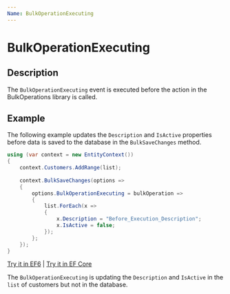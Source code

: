 ```yaml
---
Name: BulkOperationExecuting
---
```


# BulkOperationExecuting

## Description

The `BulkOperationExecuting` event is executed before the action in the BulkOperations library is called. 

## Example

The following example updates the `Description` and `IsActive` properties before data is saved to the database in the `BulkSaveChanges` method.

```csharp
using (var context = new EntityContext())
{
    context.Customers.AddRange(list);
    
    context.BulkSaveChanges(options => 
    {
        options.BulkOperationExecuting = bulkOperation => 
        {
            list.ForEach(x =>  
            { 
                x.Description = "Before_Execution_Description"; 
                x.IsActive = false;
            });
        };
    });
}
```

[Try it in EF6](https://dotnetfiddle.net/mIhWyT) | [Try it in EF Core](https://dotnetfiddle.net/TEE4xQ)

The `BulkOperationExecuting` is updating the `Description` and `IsActive` in the `list` of customers but not in the database.
